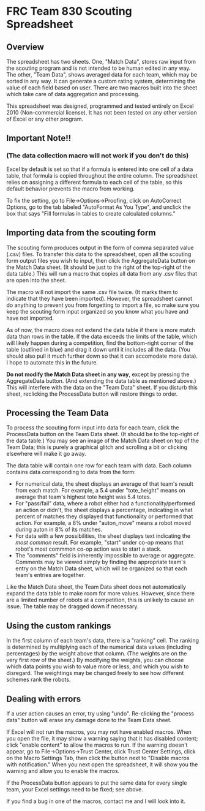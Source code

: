# FRC Team 830 Scouting Spreadsheet

## Overview
The spreadsheet has two sheets. One, "Match Data", stores raw input from the scouting program and is not intended to be human edited in any way. The other, "Team Data", shows averaged data for each team, which may be sorted in any way. It can generate a custom rating system, determining the value of each field based on user. There are two macros built into the sheet which take care of data aggregation and processing.

This spreadsheet was designed, programmed and tested entirely on Excel 2010 (Non-commercial license). It has not been tested on any other version of Excel or any other program.

## Important Note!!
### (The data collection macro will not work if you don't do this)
Excel by default is set so that if a formula is entered into one cell of a data table, that formula is copied throughout the entire column. The spreadsheet relies on assigning a different formula to each cell of the table, so this default behavior prevents the macro from working.

To fix the setting, go to File->Options->Proofing, click on AutoCorrect Options, go to the tab labeled "AutoFormat As You Type", and unclick the box that says "Fill formulas in tables to create calculated columns."

## Importing data from the scouting form
The scouting form produces output in the form of comma separated value (.csv) files. To transfer this data to the spreadsheet, open all the scouting form output files you wish to input, then click the AggregateData button on the Match Data sheet. (It should be just to the right of the top-right of the data table.) This will run a macro that copies all data from any .csv files that are open into the sheet.

The macro will not import the same .csv file twice. (It marks them to indicate that they have been imported). However, the spreadsheet cannot do anything to prevent you from forgetting to import a file, so make sure you keep the scouting form input organized so you know what you have and have not imported.

As of now, the macro does not extend the data table if there is more match data than rows in the table. If the data exceeds the limits of the table, which will likely happen during a competition, find the bottom-right corner of the table (outlined in blue) and drag it down until it includes all the data. (You should also pull it much further down so that it can accomodate more data). I hope to automate this in the future.

__Do not modify the Match Data sheet in any way__, except by pressing the AggregateData button. (And extending the data table as mentioned above.) This will interfere with the data on the "Team Data" sheet. If you disturb this sheet, reclicking the ProcessData button will restore things to order.

## Processing the Team Data
To process the scouting form input into data for each team, click the ProcessData button on the Team Data sheet. (It should be to the top-right of the data table.) You may see an image of the Match Data sheet on top of the Team Data; this is purely a graphical glitch and scrolling a bit or clicking elsewhere will make it go away.

The data table will contain one row for each team with data. Each column contains data corresponding to data from the form:
* For numerical data, the sheet displays an average of that team's result from each match. For example, a 5.4 under "tote_height" means on average that team's highest tote height was 5.4 totes.
* For "pass/fail" data, where a robot either had a functionality/performed an action or didn't, the sheet displays a percentage, indicating in what percent of matches they displayed that functionality or performed that action. For example, a 8% under "auton_move" means a robot moved during auton in 8% of its matches.
* For data with a few possibilities, the sheet displays text indicating the _most common_ result. For example, "start" under co-op means that robot's most commmon co-op action was to start a stack.
* The "comments" field is inherently impossible to average or aggregate. Comments may be viewed simply by finding the appropriate team's entry on the Match Data sheet, which will be organized so that each team's entries are together.

Like the Match Data sheet, the Team Data sheet does not automatically expand the data table to make room for more values. However, since there are a limited number of robots at a competition, this is unlikely to cause an issue. The table may be dragged down if necessary.

## Using the custom rankings
In the first column of each team's data, there is a "ranking" cell. The ranking is determined by multiplying each of the numerical data values (including percentages) by the weight above that column. (The weights are on the very first row of the sheet.) By modifying the weights, you can choose which data points you wish to value more or less, and which you wish to disregard. The weightings may be changed freely to see how different schemes rank the robots.

## Dealing with errors
If a user action causes an error, try using "undo". Re-clicking the "process data" button will erase any damage done to the Team Data sheet. 

If Excel will not run the macros, you may not have enabled macros. When you open the file, it may show a warning saying that it has disabled content; click "enable content" to allow the macros to run. If the warning doesn't appear, go to File->Options->Trust Center, click Trust Center Settings, click on the Macro Settings Tab, then click the button next to "Disable macros with notification." When you next open the spreadsheet, it will show you the warning and allow you to enable the macros.

If the ProcessData button appears to put the same data for every single team, your Excel settings need to be fixed; see above. 

If you find a bug in one of the macros, contact me and I will look into it.
